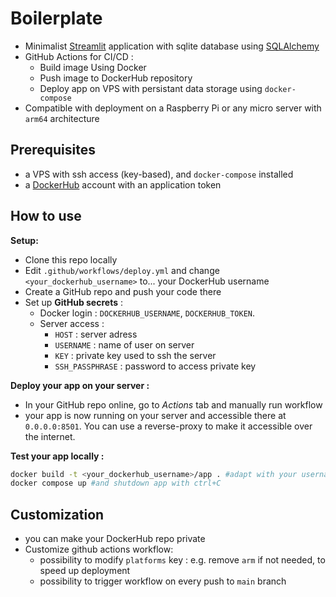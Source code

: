 # Boilerplate

- Minimalist [Streamlit](https://streamlit.io/) application with sqlite database using [SQLAlchemy](https://www.sqlalchemy.org/)
- GitHub Actions for CI/CD :
  - Build image Using Docker
  - Push image to DockerHub repository
  - Deploy app on VPS with persistant data storage using `docker-compose`
- Compatible with deployment on a Raspberry Pi or any micro server with `arm64` architecture

## Prerequisites

- a VPS with ssh access (key-based), and `docker-compose` installed
- a [DockerHub](https://hub.docker.com/) account with an application token

## How to use

**Setup:**
- Clone this repo locally
- Edit `.github/workflows/deploy.yml` and change `<your_dockerhub_username>` to... your DockerHub username
- Create a GitHub repo and push your code there
- Set up **GitHub secrets** :
  - Docker login : `DOCKERHUB_USERNAME`, `DOCKERHUB_TOKEN`.
  - Server access :
    - `HOST` : server adress
    - `USERNAME` : name of user on server
    - `KEY` : private key used to ssh the server
    - `SSH_PASSPHRASE` : password to access private key

**Deploy your app on your server :**
- In your GitHub repo online, go to *Actions* tab and manually run workflow
- your app is now running on your server and accessible there at `0.0.0.0:8501`. You can use a reverse-proxy to make it accessible over the internet.

**Test your app locally :**
```bash
docker build -t <your_dockerhub_username>/app . #adapt with your username
docker compose up #and shutdown app with ctrl+C
```

## Customization

- you can make your DockerHub repo private
- Customize github actions workflow:
  - possibility to modify `platforms` key : e.g. remove `arm` if not needed, to speed up deployment
  - possibility to trigger workflow on every push to `main` branch
